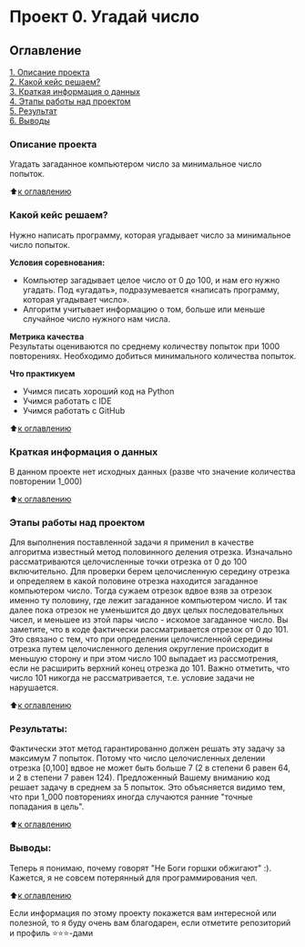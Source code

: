 # Проект 0. Угадай число

## Оглавление  
[1. Описание проекта](.README.md#Описание-проекта)  
[2. Какой кейс решаем?](.README.md#Какой-кейс-решаем)  
[3. Краткая информация о данных](.README.md#Краткая-информация-о-данных)  
[4. Этапы работы над проектом](.README.md#Этапы-работы-над-проектом)  
[5. Результат](.README.md#Результат)    
[6. Выводы](.README.md#Выводы) 

### Описание проекта    
Угадать загаданное компьютером число за минимальное число попыток. 

:arrow_up:[к оглавлению](_)


### Какой кейс решаем?    
Нужно написать программу, которая угадывает число за минимальное число попыток.

**Условия соревнования:**  
- Компьютер загадывает целое число от 0 до 100, и нам его нужно угадать. Под «угадать», подразумевается «написать программу, которая угадывает число».
- Алгоритм учитывает информацию о том, больше или меньше случайное число нужного нам числа.

**Метрика качества**     
Результаты оцениваются по среднему количеству попыток при 1000 повторениях. Необходимо добиться минимального количества попыток.

**Что практикуем**     
- Учимся писать хороший код на Python
- Учимся работать с IDE
- Учимся работать с GitHub

:arrow_up:[к оглавлению](.README.md#Оглавление)


### Краткая информация о данных
В данном проекте нет исходных данных (разве что значение количества повторении 1_000)
  
:arrow_up:[к оглавлению](.README.md#Оглавление)


### Этапы работы над проектом  
Для выполнения поставленной задачи я применил в качестве алгоритма известный метод половинного деления отрезка. 
Изначально рассматриваются целочисленные точки отрезка от 0 до 100 включительно. Для проверки берем целочисленную середину отрезка и определяем в какой половине отрезка находится загаданное компьютером число. Тогда сужаем отрезок вдвое взяв за отрезок именно ту половину, где лежит загаданное компьютером число. И так далее пока отрезок не уменьшится до двух целых последовательных чисел, и меньшее из этой пары число - искомое загаданное число. Вы заметите, что в коде фактически рассматривается отрезок от 0 до 101. Это связано с тем, что при определении целочисленной середины отрезка путем целочисленного деления округление происходит в меньшую сторону и при этом число 100 выпадает из рассмотрения, если не расширить верхний конец отрезка до 101. Важно отметить, что число 101 никогда не рассматривается, т.е. условие задачи не нарушается.     

:arrow_up:[к оглавлению](.README.md#Оглавление)


### Результаты:  
Фактически этот метод гарантированно должен решать эту задачу за максимум 7 попыток. Потому что число целочисленных делении отрезка [0,100] вдвое не может быть больше 7 (2 в степени 6 равен 64, и 2 в степени 7 равен 124). 
Предложенный Вашему вниманию код решает задачу в среднем за 5 попыток. Это объясняется видимо тем, что при 1_000 повторениях иногда случаются ранние "точные попадания в цель".

:arrow_up:[к оглавлению](.README.md#Оглавление)


### Выводы:  
Теперь я понимаю, почему говорят "Не Боги горшки обжигают" :). Кажется, я не совсем потерянный для программирования чел.

:arrow_up:[к оглавлению](.README.md#Оглавление)


Если информация по этому проекту покажется вам интересной или полезной, то я буду очень вам благодарен, если отметите репозиторий и профиль ⭐️⭐️⭐️-дами